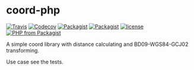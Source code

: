 # coord-php

[![Travis](https://img.shields.io/travis/kinosang/coord-php.svg)](https://travis-ci.org/kinosang/coord-php)
[![Codecov](https://img.shields.io/codecov/c/github/kinosang/coord-php.svg)](http://codecov.io/gh/kinosang/coord-php)
[![Packagist](https://img.shields.io/packagist/dt/labs7in0/coord.svg)](https://packagist.org/packages/labs7in0/coord)
[![Packagist](https://img.shields.io/packagist/v/labs7in0/coord.svg)](https://packagist.org/packages/labs7in0/coord)
[![license](https://img.shields.io/github/license/kinosang/coord-php.svg)](https://github.com/kinosang/coord-php)
[![PHP from Packagist](https://img.shields.io/packagist/php-v/labs7in0/coord.svg)](https://packagist.org/packages/labs7in0/coord)

A simple coord library with distance calculating and BD09-WGS84-GCJ02 transforming.

Use case see the tests.
